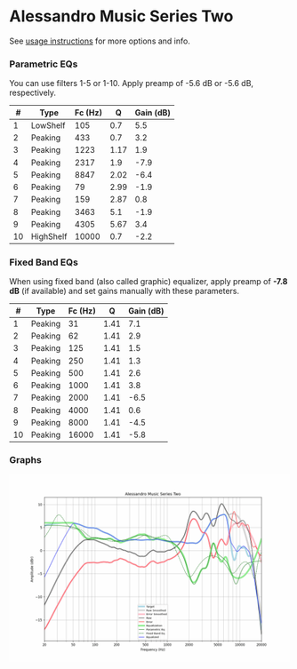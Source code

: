 # Alessandro Music Series Two
See [usage instructions](https://github.com/jaakkopasanen/AutoEq#usage) for more options and info.

### Parametric EQs
You can use filters 1-5 or 1-10. Apply preamp of -5.6 dB or -5.6 dB, respectively.

|   # | Type      |   Fc (Hz) |    Q |   Gain (dB) |
|-----|-----------|-----------|------|-------------|
|   1 | LowShelf  |       105 | 0.7  |         5.5 |
|   2 | Peaking   |       433 | 0.7  |         3.2 |
|   3 | Peaking   |      1223 | 1.17 |         1.9 |
|   4 | Peaking   |      2317 | 1.9  |        -7.9 |
|   5 | Peaking   |      8847 | 2.02 |        -6.4 |
|   6 | Peaking   |        79 | 2.99 |        -1.9 |
|   7 | Peaking   |       159 | 2.87 |         0.8 |
|   8 | Peaking   |      3463 | 5.1  |        -1.9 |
|   9 | Peaking   |      4305 | 5.67 |         3.4 |
|  10 | HighShelf |     10000 | 0.7  |        -2.2 |

### Fixed Band EQs
When using fixed band (also called graphic) equalizer, apply preamp of **-7.8 dB** (if available) and set gains manually with these parameters.

|   # | Type    |   Fc (Hz) |    Q |   Gain (dB) |
|-----|---------|-----------|------|-------------|
|   1 | Peaking |        31 | 1.41 |         7.1 |
|   2 | Peaking |        62 | 1.41 |         2.9 |
|   3 | Peaking |       125 | 1.41 |         1.5 |
|   4 | Peaking |       250 | 1.41 |         1.3 |
|   5 | Peaking |       500 | 1.41 |         2.6 |
|   6 | Peaking |      1000 | 1.41 |         3.8 |
|   7 | Peaking |      2000 | 1.41 |        -6.5 |
|   8 | Peaking |      4000 | 1.41 |         0.6 |
|   9 | Peaking |      8000 | 1.41 |        -4.5 |
|  10 | Peaking |     16000 | 1.41 |        -5.8 |

### Graphs
![](./Alessandro%20Music%20Series%20Two.png)
